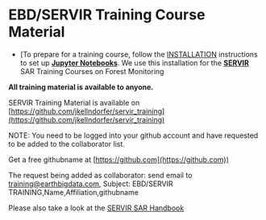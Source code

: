 # EBD/SERVIR Training Course Material

- [To prepare for a training course, follow the [INSTALLATION](../INSTALLATION.md) instructions to set up **[Jupyter Notebooks](https://jupyter.org)**.  We use this installation for the  **[SERVIR](https://www.servirglobal.net/)** SAR Training Courses on Forest Monitoring

**All training material is available to anyone.**

SERVIR Training Material is available on
[https://github.com/jkellndorfer/servir_training](https://github.com/jkellndorfer/servir_training)

NOTE: You need to be logged into your github account  and have requested to be added to the collaborator list.

 Get a free githubname at [https://github.com](https://github.com))

The request being added as collaborator: send email to [training@earthbigdata.com](mailto:training@earthbigdata.com), 
Subject: EBD/SERVIR TRAINING,Name,Affiliation,githubname 

Please also take a look at the [SERVIR SAR Handbook](https://www.servirglobal.net/Global/Articles/Article/2674/sar-handbook-comprehensive-methodologies-for-forest-monitoring-and-biomass-estimation)
